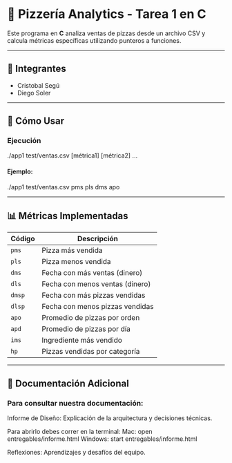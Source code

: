 # 🍕 Pizzería Analytics - Tarea 1 en C

Este programa en **C** analiza ventas de pizzas desde un archivo CSV y calcula métricas específicas utilizando punteros a funciones.

---

## 👥 Integrantes

- Cristobal Segú
- Diego Soler

---

## 🚀 Cómo Usar

### Ejecución

./app1 test/ventas.csv [métrica1] [métrica2] ...

#### Ejemplo:

./app1 test/ventas.csv pms pls dms apo

---

## 📊 Métricas Implementadas

| Código | Descripción                     |
| ------ | ------------------------------- |
| `pms`  | Pizza más vendida               |
| `pls`  | Pizza menos vendida             |
| `dms`  | Fecha con más ventas (dinero)   |
| `dls`  | Fecha con menos ventas (dinero) |
| `dmsp` | Fecha con más pizzas vendidas   |
| `dlsp` | Fecha con menos pizzas vendidas |
| `apo`  | Promedio de pizzas por orden    |
| `apd`  | Promedio de pizzas por día      |
| `ims`  | Ingrediente más vendido         |
| `hp`   | Pizzas vendidas por categoría   |

---

## 📝 Documentación Adicional

### Para consultar nuestra documentación:

Informe de Diseño: Explicación de la arquitectura y decisiones técnicas.

Para abrirlo debes correr en la terminal:
Mac: open entregables/informe.html
Windows: start entregables/informe.html

Reflexiones: Aprendizajes y desafíos del equipo.
